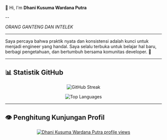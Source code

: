 👋 Hi, I'm **Dhani Kusuma Wardana Putra**

--

*ORANG GANTENG DAN INTELEK*

---

Saya percaya bahwa praktik nyata dan konsistensi adalah kunci untuk menjadi engineer yang handal. Saya selalu terbuka untuk belajar hal baru, berbagi pengetahuan, dan bertumbuh bersama komunitas developer. 🙌

---

## 📊 Statistik GitHub

<p align="center">
  <img src="https://streak-stats.demolab.com?user=DhaniKWP&theme=codestackr" alt="GitHub Streak" />
</p>

<p align="center">
  <img src="https://github-readme-stats.vercel.app/api/top-langs/?username=DhaniKWP&layout=compact&bg_color=1b1f23&text_color=ffffff&border_color=ffffff" alt="Top Languages" />
</p>

---

## 👁 Penghitung Kunjungan Profil

<p align="center">
  <a href="https://u8views.com/github/DhaniKWP">
    <img src="https://u8views.com/api/v1/github/profiles/155635384/views/day-week-month-total-count.svg" alt="Dhani Kusuma Wardana Putra profile views"/>
  </a>
</p>
